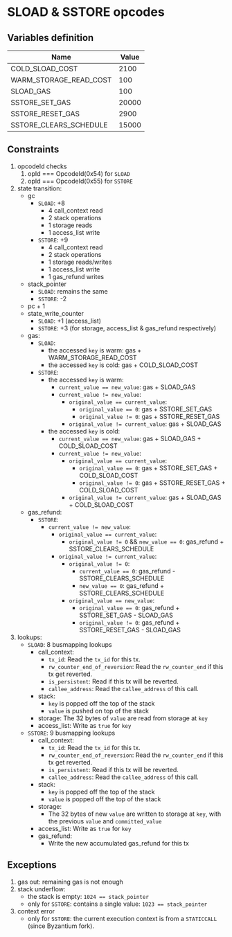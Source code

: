 # SLOAD & SSTORE opcodes

## Variables definition

| Name | Value |
| - | - |
| COLD_SLOAD_COST | 2100 |
| WARM_STORAGE_READ_COST | 100 |
| SLOAD_GAS | 100 |
| SSTORE_SET_GAS | 20000 |
| SSTORE_RESET_GAS | 2900 |
| SSTORE_CLEARS_SCHEDULE | 15000 |

## Constraints

1. opcodeId checks
   1. opId === OpcodeId(0x54) for `SLOAD`
   2. opId === OpcodeId(0x55) for `SSTORE`
2. state transition:
   - gc
     - `SLOAD`: +8
       - 4 call_context read
       - 2 stack operations
       - 1 storage reads
       - 1 access_list write
     - `SSTORE`: +9
       - 4 call_context read
       - 2 stack operations
       - 1 storage reads/writes
       - 1 access_list write
       - 1 gas_refund writes
   - stack_pointer
     - `SLOAD`: remains the same
     - `SSTORE`: -2
   - pc + 1
   - state_write_counter
     - `SLOAD`: +1 (access_list)
     - `SSTORE`: +3 (for storage, access_list & gas_refund respectively)
   - gas:
     - `SLOAD`:
       - the accessed `key` is warm: gas + WARM_STORAGE_READ_COST
       - the accessed `key` is cold: gas + COLD_SLOAD_COST
     - `SSTORE`:
       - the accessed `key` is warm:
         - `current_value == new_value`: gas + SLOAD_GAS
         - `current_value != new_value`:
           - `original_value == current_value`:
             - `original_value == 0`: gas + SSTORE_SET_GAS
             - `original_value != 0`: gas + SSTORE_RESET_GAS
           - `original_value != current_value`: gas + SLOAD_GAS
       - the accessed `key` is cold:
         - `current_value == new_value`: gas + SLOAD_GAS + COLD_SLOAD_COST
         - `current_value != new_value`:
           - `original_value == current_value`:
             - `original_value == 0`: gas + SSTORE_SET_GAS + COLD_SLOAD_COST
             - `original_value != 0`: gas + SSTORE_RESET_GAS + COLD_SLOAD_COST
           - `original_value != current_value`: gas + SLOAD_GAS + COLD_SLOAD_COST
   * gas_refund:
     - `SSTORE`:
       - `current_value != new_value`:
         - `original_value == current_value`:
           - `original_value != 0` && `new_value == 0`: gas_refund + SSTORE_CLEARS_SCHEDULE
         - `original_value != current_value`:
           - `original_value != 0`:
             - `current_value == 0`: gas_refund - SSTORE_CLEARS_SCHEDULE
             - `new_value == 0`: gas_refund + SSTORE_CLEARS_SCHEDULE
           - `original_value == new_value`:
             - `original_value == 0`: gas_refund + SSTORE_SET_GAS - SLOAD_GAS
             - `original_value != 0`: gas_refund + SSTORE_RESET_GAS - SLOAD_GAS
3. lookups:
   - `SLOAD`: 8 busmapping lookups
     - call_context:
       - `tx_id`: Read the `tx_id` for this tx.
       - `rw_counter_end_of_reversion`: Read the `rw_counter_end` if this tx get reverted.
       - `is_persistent`: Read if this tx will be reverted.
       - `callee_address`: Read the `callee_address` of this call.
     - stack:
       - `key` is popped off the top of the stack
       - `value` is pushed on top of the stack
     - storage: The 32 bytes of `value` are read from storage at `key`
     - access_list: Write as `true` for `key`
   - `SSTORE`: 9 busmapping lookups
     - call_context:
       - `tx_id`: Read the `tx_id` for this tx.
       - `rw_counter_end_of_reversion`: Read the `rw_counter_end` if this tx get reverted.
       - `is_persistent`: Read if this tx will be reverted.
       - `callee_address`: Read the `callee_address` of this call.
     - stack:
       - `key` is popped off the top of the stack
       - `value` is popped off the top of the stack
     - storage:
       - The 32 bytes of new `value` are written to storage at `key`, with the previous `value` and `committed_value`
     - access_list: Write as `true` for `key`
     - gas_refund:
       - Write the new accumulated gas_refund for this tx

## Exceptions

1. gas out: remaining gas is not enough
2. stack underflow:
   - the stack is empty: `1024 == stack_pointer`
   - only for `SSTORE`: contains a single value: `1023 == stack_pointer`
3. context error
   - only for `SSTORE`: the current execution context is from a `STATICCALL` (since Byzantium fork).
